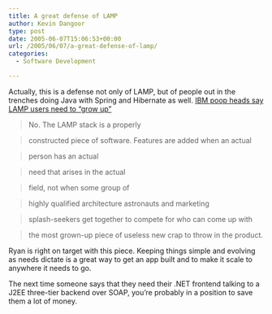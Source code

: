 ```yaml
---
title: A great defense of LAMP
author: Kevin Dangoor
type: post
date: 2005-06-07T15:06:53+00:00
url: /2005/06/07/a-great-defense-of-lamp/
categories:
  - Software Development

---
```

Actually, this is a defense not only of LAMP, but of people out in the trenches doing Java with Spring and Hibernate as well. [IBM poop heads say LAMP users need to &#8220;grow up&#8221;][1]

> No. The LAMP stack is a properly
  
> constructed piece of software. Features are added when an actual
  
> person has an actual
  
> need that arises in the actual
  
> field, not when some group of
  
> highly qualified architecture astronauts and marketing
  
> splash-seekers get together to compete for who can come up with
  
> the most grown-up piece of useless new crap to throw in the product.

Ryan is right on target with this piece. Keeping things simple and evolving as needs dictate is a great way to get an app built and to make it scale to anywhere it needs to go.

The next time someone says that they need their .NET frontend talking to a J2EE three-tier backend over SOAP, you&#8217;re probably in a position to save them a lot of money.

 [1]: http://naeblis.cx/rtomayko/2005/05/28/ibm-poop-heads